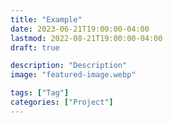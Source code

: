 ```yaml
---
title: "Example"
date: 2023-06-21T19:00:00-04:00
lastmod: 2022-08-21T19:00:00-04:00
draft: true

description: "Description"
image: "featured-image.webp"

tags: ["Tag"]
categories: ["Project"]
---
```


